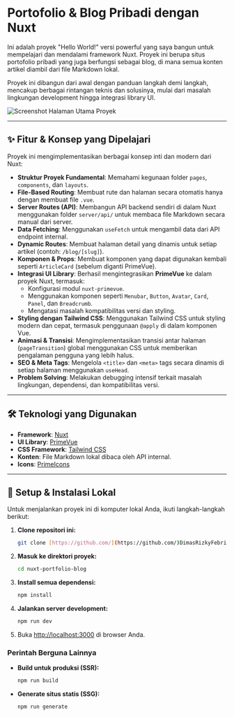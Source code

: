# Portofolio & Blog Pribadi dengan Nuxt

Ini adalah proyek "Hello World!" versi powerful yang saya bangun untuk mempelajari dan mendalami framework Nuxt. Proyek ini berupa situs portofolio pribadi yang juga berfungsi sebagai blog, di mana semua konten artikel diambil dari file Markdown lokal.

Proyek ini dibangun dari awal dengan panduan langkah demi langkah, mencakup berbagai rintangan teknis dan solusinya, mulai dari masalah lingkungan development hingga integrasi library UI.

![Screenshot Halaman Utama Proyek](https://imgur.com/06P7aIa)

---

## ✨ Fitur & Konsep yang Dipelajari

Proyek ini mengimplementasikan berbagai konsep inti dan modern dari Nuxt:

- **Struktur Proyek Fundamental**: Memahami kegunaan folder `pages`, `components`, dan `layouts`.
- **File-Based Routing**: Membuat rute dan halaman secara otomatis hanya dengan membuat file `.vue`.
- **Server Routes (API)**: Membangun API backend sendiri di dalam Nuxt menggunakan folder `server/api/` untuk membaca file Markdown secara manual dari server.
- **Data Fetching**: Menggunakan `useFetch` untuk mengambil data dari API endpoint internal.
- **Dynamic Routes**: Membuat halaman detail yang dinamis untuk setiap artikel (contoh: `/blog/[slug]`).
- **Komponen & Props**: Membuat komponen yang dapat digunakan kembali seperti `ArticleCard` (sebelum diganti PrimeVue).
- **Integrasi UI Library**: Berhasil mengintegrasikan **PrimeVue** ke dalam proyek Nuxt, termasuk:
  - Konfigurasi modul `nuxt-primevue`.
  - Menggunakan komponen seperti `Menubar`, `Button`, `Avatar`, `Card`, `Panel`, dan `Breadcrumb`.
  - Mengatasi masalah kompatibilitas versi dan styling.
- **Styling dengan Tailwind CSS**: Menggunakan Tailwind CSS untuk styling modern dan cepat, termasuk penggunaan `@apply` di dalam komponen Vue.
- **Animasi & Transisi**: Mengimplementasikan transisi antar halaman (`pageTransition`) global menggunakan CSS untuk memberikan pengalaman pengguna yang lebih halus.
- **SEO & Meta Tags**: Mengelola `<title>` dan `<meta>` tags secara dinamis di setiap halaman menggunakan `useHead`.
- **Problem Solving**: Melakukan debugging intensif terkait masalah lingkungan, dependensi, dan kompatibilitas versi.

---

## 🛠️ Teknologi yang Digunakan

- **Framework**: [Nuxt](https://nuxt.com/)
- **UI Library**: [PrimeVue](https://primevue.org/)
- **CSS Framework**: [Tailwind CSS](https://tailwindcss.com/)
- **Konten**: File Markdown lokal dibaca oleh API internal.
- **Icons**: [PrimeIcons](https://primeflex.org/primeicons)

---

## 🚀 Setup & Instalasi Lokal

Untuk menjalankan proyek ini di komputer lokal Anda, ikuti langkah-langkah berikut:

1.  **Clone repositori ini:**

    ```bash
    git clone [https://github.com/](https://github.com/)DimasRizkyFebrian/nuxt-portfolio-blog.git
    ```

2.  **Masuk ke direktori proyek:**

    ```bash
    cd nuxt-portfolio-blog
    ```

3.  **Install semua dependensi:**

    ```bash
    npm install
    ```

4.  **Jalankan server development:**

    ```bash
    npm run dev
    ```

5.  Buka [http://localhost:3000](http://localhost:3000) di browser Anda.

### Perintah Berguna Lainnya

- **Build untuk produksi (SSR):**

  ```bash
  npm run build
  ```

- **Generate situs statis (SSG):**
  ```bash
  npm run generate
  ```
